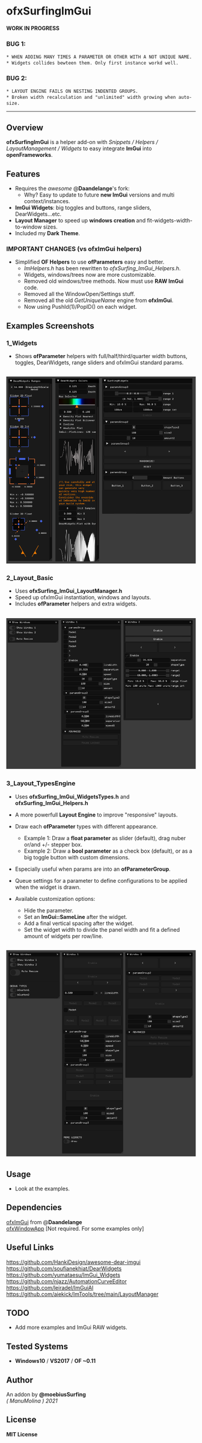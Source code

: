 ofxSurfingImGui
=============================

#### WORK IN PROGRESS
### **BUG 1**:  
	* WHEN ADDING MANY TIMES A PARAMETER OR OTHER WITH A NOT UNIQUE NAME.  
	* Widgets collides bewteen them. Only first instance workd well.  
### **BUG 2**:  
	* LAYOUT ENGINE FAILS ON NESTING INDENTED GROUPS.  
	* Broken width recalculation and "unlimited" width growing when auto-size.  

-----------

## Overview
**ofxSurfingImGui** is a helper add-on with _Snippets / Helpers / LayoutManagement / Widgets_ to easy integrate **ImGui** into **openFrameworks**.

## Features 
* Requires the _awesome_ @**Daandelange**'s fork: 
    - Why? Easy to update to future **new ImGui** versions and multi context/instances.
* **ImGui Widgets**: big toggles and buttons, range sliders, DearWidgets...etc.
* **Layout Manager** to speed up **windows creation** and fit-widgets-width-to-window sizes.
* Included my **Dark Theme**.

### IMPORTANT CHANGES (vs ofxImGui helpers)  
- Simplified **OF Helpers** to use **ofParameters** easy and better. 
    * _ImHelpers.h_ has been rewritten to _ofxSurfing_ImGui_Helpers.h_.
    * Widgets, windows/trees now are more customizable. 
	* Removed old windows/tree methods. Now must use **RAW ImGui** code.
	* Removed all the WindowOpen/Settings stuff.
	* Removed all the old _GetUniqueName_ engine from **ofxImGui**. 
    * Now using PushId(1)/PopID() on each widget.

## Examples Screenshots

### 1_Widgets
* Shows **ofParameter** helpers with full/half/third/quarter width buttons, toggles, DearWidgets, range sliders and ofxImGui standard params.  

![image](/docs/Capture1.PNG?raw=true "image")  
-------------

### 2_Layout_Basic
* Uses **ofxSurfing_ImGui_LayoutManager.h**  
* Speed up ofxImGui instantiation, windows and layouts. 
* Includes **ofParameter** helpers and extra widgets.  

![image](/docs/Capture2.PNG?raw=true "image")  
-------------

### 3_Layout_TypesEngine
* Uses **ofxSurfing_ImGui_WidgetsTypes.h** and **ofxSurfing_ImGui_Helpers.h**
* A more powerfull **Layout Engine** to improve "responsive" layouts.
* Draw each **ofParameter** types with different appearance.
    * Example 1: Draw a **float parameter** as slider (default), drag nuber or/and +/- stepper box.
    * Example 2: Draw a **bool parameter** as a check box (default), or as a big toggle button with custom dimensions.
* Especially useful when params are into an **ofParameterGroup**.

* Queue settings for a parameter to define configurations to be applied when the widget is drawn. 
* Available customization options:
    * Hide the parameter.
    * Set an **ImGui::SameLine** after the widget.
    * Add a final vertical spacing after the widget.
    * Set the widget width to divide the panel width and fit a defined amount of widgets per row/line.

![image](/docs/Capture3.PNG?raw=true "image")  
-------------

## Usage
* Look at the examples.

## Dependencies
[ofxImGui](https://github.com/Daandelange/ofxImGui/tree/ofParameters-Helpers-Test) from @**Daandelange**  
[ofxWindowApp](https://github.com/moebiussurfing/ofxWindowApp) [Not required. For some examples only]  

## Useful Links
https://github.com/HankiDesign/awesome-dear-imgui  
https://github.com/soufianekhiat/DearWidgets  
https://github.com/yumataesu/ImGui_Widgets  
https://github.com/njazz/AutomationCurveEditor  
https://github.com/leiradel/ImGuiAl  
https://github.com/aiekick/ImTools/tree/main/LayoutManager  

## TODO
* Add more examples and ImGui RAW widgets.

## Tested Systems
- **Windows10** / **VS2017** / **OF ~0.11**

## Author
An addon by **@moebiusSurfing**  
*( ManuMolina ) 2021*  

## License
**MIT License**
